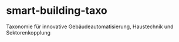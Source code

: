 # smart-building-taxo
Taxonomie für innovative Gebäudeautomatisierung, Haustechnik und Sektorenkopplung

